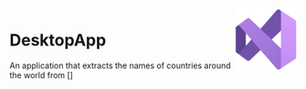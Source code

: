 <img src="images/icon.png" align="right" height="110"/>

# DesktopApp
An application that extracts the names of countries around the world
from []